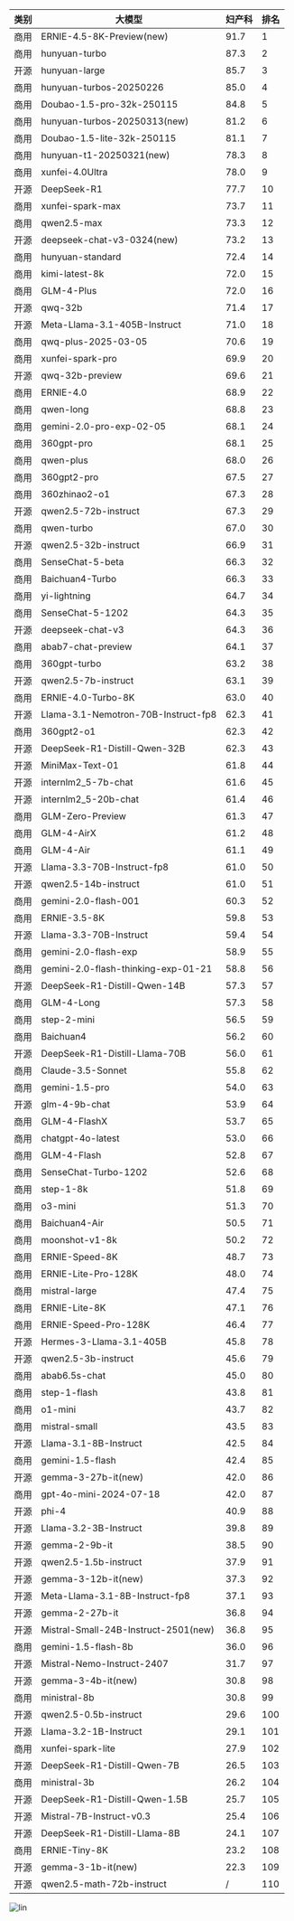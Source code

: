
| 类别 | 大模型                         | 妇产科 | 排名 |
|-----|------------------------------|---------|----|
|商用|ERNIE-4.5-8K-Preview(new)|91.7|1|
|商用|hunyuan-turbo|87.3|2|
|开源|hunyuan-large|85.7|3|
|商用|hunyuan-turbos-20250226|85.0|4|
|商用|Doubao-1.5-pro-32k-250115|84.8|5|
|商用|hunyuan-turbos-20250313(new)|81.2|6|
|商用|Doubao-1.5-lite-32k-250115|81.1|7|
|商用|hunyuan-t1-20250321(new)|78.3|8|
|商用|xunfei-4.0Ultra|78.0|9|
|开源|DeepSeek-R1|77.7|10|
|商用|xunfei-spark-max|73.7|11|
|商用|qwen2.5-max|73.3|12|
|开源|deepseek-chat-v3-0324(new)|73.2|13|
|商用|hunyuan-standard|72.4|14|
|商用|kimi-latest-8k|72.0|15|
|商用|GLM-4-Plus|72.0|16|
|开源|qwq-32b|71.4|17|
|开源|Meta-Llama-3.1-405B-Instruct|71.0|18|
|商用|qwq-plus-2025-03-05|70.6|19|
|商用|xunfei-spark-pro|69.9|20|
|开源|qwq-32b-preview|69.6|21|
|商用|ERNIE-4.0|68.9|22|
|商用|qwen-long|68.8|23|
|商用|gemini-2.0-pro-exp-02-05|68.1|24|
|商用|360gpt-pro|68.1|25|
|商用|qwen-plus|68.0|26|
|商用|360gpt2-pro|67.5|27|
|商用|360zhinao2-o1|67.3|28|
|开源|qwen2.5-72b-instruct|67.3|29|
|商用|qwen-turbo|67.0|30|
|开源|qwen2.5-32b-instruct|66.9|31|
|商用|SenseChat-5-beta|66.3|32|
|商用|Baichuan4-Turbo|66.3|33|
|商用|yi-lightning|64.7|34|
|商用|SenseChat-5-1202|64.3|35|
|开源|deepseek-chat-v3|64.3|36|
|商用|abab7-chat-preview|64.1|37|
|商用|360gpt-turbo|63.2|38|
|开源|qwen2.5-7b-instruct|63.1|39|
|商用|ERNIE-4.0-Turbo-8K|63.0|40|
|开源|Llama-3.1-Nemotron-70B-Instruct-fp8|62.3|41|
|商用|360gpt2-o1|62.3|42|
|开源|DeepSeek-R1-Distill-Qwen-32B|62.3|43|
|开源|MiniMax-Text-01|61.8|44|
|开源|internlm2_5-7b-chat|61.6|45|
|开源|internlm2_5-20b-chat|61.4|46|
|商用|GLM-Zero-Preview|61.3|47|
|商用|GLM-4-AirX|61.2|48|
|商用|GLM-4-Air|61.1|49|
|开源|Llama-3.3-70B-Instruct-fp8|61.0|50|
|开源|qwen2.5-14b-instruct|61.0|51|
|商用|gemini-2.0-flash-001|60.3|52|
|商用|ERNIE-3.5-8K|59.8|53|
|开源|Llama-3.3-70B-Instruct|59.4|54|
|商用|gemini-2.0-flash-exp|58.9|55|
|商用|gemini-2.0-flash-thinking-exp-01-21|58.8|56|
|开源|DeepSeek-R1-Distill-Qwen-14B|57.3|57|
|商用|GLM-4-Long|57.3|58|
|商用|step-2-mini|56.5|59|
|商用|Baichuan4|56.2|60|
|开源|DeepSeek-R1-Distill-Llama-70B|56.0|61|
|商用|Claude-3.5-Sonnet|55.8|62|
|商用|gemini-1.5-pro|54.0|63|
|开源|glm-4-9b-chat|53.9|64|
|商用|GLM-4-FlashX|53.7|65|
|商用|chatgpt-4o-latest|53.0|66|
|商用|GLM-4-Flash|52.8|67|
|商用|SenseChat-Turbo-1202|52.6|68|
|商用|step-1-8k|51.8|69|
|商用|o3-mini|51.3|70|
|商用|Baichuan4-Air|50.5|71|
|商用|moonshot-v1-8k|50.2|72|
|商用|ERNIE-Speed-8K|48.7|73|
|商用|ERNIE-Lite-Pro-128K|48.0|74|
|商用|mistral-large|47.4|75|
|商用|ERNIE-Lite-8K|47.1|76|
|商用|ERNIE-Speed-Pro-128K|46.4|77|
|开源|Hermes-3-Llama-3.1-405B|45.8|78|
|开源|qwen2.5-3b-instruct|45.6|79|
|商用|abab6.5s-chat|45.0|80|
|商用|step-1-flash|43.8|81|
|商用|o1-mini|43.7|82|
|商用|mistral-small|43.5|83|
|开源|Llama-3.1-8B-Instruct|42.5|84|
|商用|gemini-1.5-flash|42.4|85|
|开源|gemma-3-27b-it(new)|42.0|86|
|商用|gpt-4o-mini-2024-07-18|42.0|87|
|开源|phi-4|40.9|88|
|开源|Llama-3.2-3B-Instruct|39.8|89|
|开源|gemma-2-9b-it|38.5|90|
|开源|qwen2.5-1.5b-instruct|37.9|91|
|开源|gemma-3-12b-it(new)|37.3|92|
|开源|Meta-Llama-3.1-8B-Instruct-fp8|37.1|93|
|开源|gemma-2-27b-it|36.8|94|
|开源|Mistral-Small-24B-Instruct-2501(new)|36.8|95|
|商用|gemini-1.5-flash-8b|36.0|96|
|开源|Mistral-Nemo-Instruct-2407|31.7|97|
|开源|gemma-3-4b-it(new)|30.8|98|
|商用|ministral-8b|30.8|99|
|开源|qwen2.5-0.5b-instruct|29.6|100|
|开源|Llama-3.2-1B-Instruct|29.1|101|
|商用|xunfei-spark-lite|27.9|102|
|开源|DeepSeek-R1-Distill-Qwen-7B|26.5|103|
|商用|ministral-3b|26.2|104|
|开源|DeepSeek-R1-Distill-Qwen-1.5B|25.7|105|
|开源|Mistral-7B-Instruct-v0.3|25.4|106|
|开源|DeepSeek-R1-Distill-Llama-8B|24.1|107|
|商用|ERNIE-Tiny-8K|23.2|108|
|开源|gemma-3-1b-it(new)|22.3|109|
|开源|qwen2.5-math-72b-instruct|/|110|


![lin](../pic/妇产科.png)
